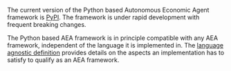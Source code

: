 The current version of the Python based Autonomous Economic Agent framework is <a href="https://img.shields.io/pypi/v/aea">PyPI</a>. The framework is under rapid development with frequent breaking changes.

The Python based AEA framework is in principle compatible with any AEA framework, independent of the language it is implemented in. The <a href="../language-agnostic-definition/">language agnostic definition</a> provides details on the aspects an implementation has to satisfy to qualify as an AEA framework.
